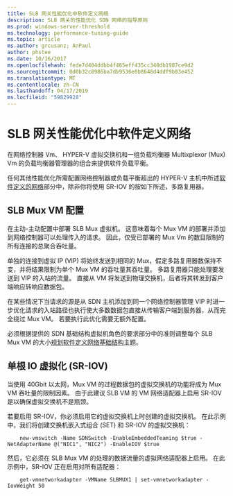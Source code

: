 ```yaml
---
title: SLB 网关性能优化中软件定义网络
description: SLB 网关的性能优化 SDN 网络的指导原则
ms.prod: windows-server-threshold
ms.technology: performance-tuning-guide
ms.topic: article
ms.author: grcusanz; AnPaul
author: phstee
ms.date: 10/16/2017
ms.openlocfilehash: fede7d404ddbb4f465eff435cc340db1907ce9d2
ms.sourcegitcommit: 0d0b32c8986ba7db9536e0b8648d4ddf9b03e452
ms.translationtype: MT
ms.contentlocale: zh-CN
ms.lasthandoff: 04/17/2019
ms.locfileid: "59829928"
---
```

# <a name="slb-gateway-performance-tuning-in-software-defined-networks"></a>SLB 网关性能优化中软件定义网络

在网络控制器 Vm、 HYPER-V 虚拟交换机和一组负载均衡器 Multixplexor (Mux) Vm 的负载均衡器管理器的组合来提供软件负载平衡。

任何其他性能优化所需配置网络控制器或负载平衡超出的 HYPER-V 主机中所述[软件定义的网络](index.md)部分中，除非你将使用 SR-IOV 的按如下所述，多路复用器。

## <a name="slb-mux-vm-configuration"></a>SLB Mux VM 配置

在主动-主动配置中部署 SLB Mux 虚拟机。  这意味着每个 Mux VM 的部署并添加到网络控制器可以处理传入的请求。  因此，仅受已部署的 Mux Vm 的数目限制的所有连接的总聚合吞吐量。  

单独的连接到虚拟 IP (VIP) 将始终发送到相同的 Mux，假定多路复用器数保持不变，并将结果限制为单个 Mux VM 的吞吐量其吞吐量。  多路复用器只能处理要发送到 VIP 的入站的流量。  直接从 VM 将发送到物理交换机，后者将其转发到客户端响应转响应数据包。

在某些情况下当请求的源是从 SDN 主机添加到同一个网络控制器管理 VIP 时进一步优化请求的入站路径也执行使大多数数据包直接从传输客户端到服务器，从而完全绕过 Mux VM。  若要执行此优化需要无额外配置。

必须根据提供的 SDN 基础结构虚拟机角色的要求部分中的准则调整每个 SLB Mux VM 的大小[规划软件定义网络基础结构](../../../../networking/sdn/plan/Plan-a-Software-Defined-Network-Infrastructure.md)主题。

## <a name="single-root-io-virtualization-sr-iov"></a>单根 IO 虚拟化 (SR-IOV)

当使用 40Gbit 以太网，Mux VM 的过程数据包的虚拟交换机的功能将成为 Mux VM 吞吐量的限制因素。  由于此建议 SLB VM 的 VM 网络适配器上启用 SR-IOV 是以确保虚拟交换机不是瓶颈。

若要启用 SR-IOV，你必须启用它的虚拟交换机上时创建的虚拟交换机。  在此示例中，我们将创建交换机嵌入式组合 (SET) 和 SR-IOV 的虚拟交换机：
``` syntax
    new-vmswitch -Name SDNSwitch -EnableEmbeddedTeaming $true -NetAdapterName @("NIC1", "NIC2") -EnableIOV $true
```
然后，它必须在 SLB Mux VM 的处理的数据流量的虚拟网络适配器上启用。  在此示例中，SR-IOV 正在启用对所有适配器：
``` syntax
    get-vmnetworkadapter -VMName SLBMUX1 | set-vmnetworkadapter -IovWeight 50
```
